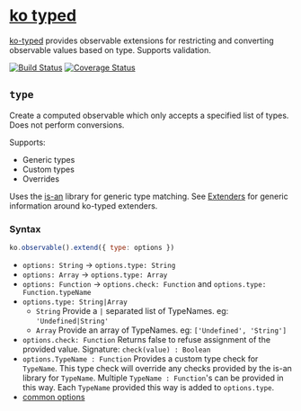 # [ko typed](../README.md)

[ko-typed](../README.md) provides observable extensions for restricting and converting observable values based on type. Supports validation.

[![Build Status](https://travis-ci.org/WHenderson/ko-typed.svg?branch=master)](https://travis-ci.org/WHenderson/ko-typed)
[![Coverage Status](https://coveralls.io/repos/WHenderson/ko-typed/badge.svg?branch=master&service=github)](https://coveralls.io/github/WHenderson/ko-typed?branch=master)


## `type`

Create a computed observable which only accepts a specified list of types.
Does not perform conversions.

Supports:
* Generic types
* Custom types
* Overrides

Uses the [is-an](https://github.com/WHenderson/is-an) library for generic type matching.
See [Extenders](./extenders.md) for generic information around ko-typed extenders.

### Syntax

```js
ko.observable().extend({ type: options })
```

* `options: String` -> `options.type: String`
* `options: Array` -> `options.type: Array`
* `options: Function` -> `options.check: Function` and `options.type: Function.typeName`
* `options.type: String|Array`
  * `String`
    Provide a `|` separated list of TypeNames.
    eg: `'Undefined|String'`
  * `Array`
    Provide an array of TypeNames.
    eg: `['Undefined', 'String']`
* `options.check: Function`
  Returns false to refuse assignment of the provided value.
  Signature: `check(value) : Boolean`
* `options.TypeName : Function`
  Provides a custom type check for `TypeName`.
  This type check will override any checks provided by the is-an library for `TypeName`.
  Multiple `TypeName : Function`'s can be provided in this way.
  Each `TypeName` provided this way is added to `options.type`.
* [common options](./extenders.md)
